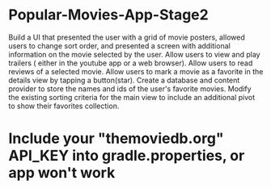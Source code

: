 # Popular-Movies-App-Stage2
Build a UI that presented the user with a grid of movie posters, allowed users to change sort order, and presented a screen with additional information on the movie selected by the user.
Allow users to view and play trailers ( either in the youtube app or a web browser).
Allow users to read reviews of a selected movie.
Allow users to mark a movie as a favorite in the details view by tapping a button(star).
Create a database and content provider to store the names and ids of the user's favorite movies.
Modify the existing sorting criteria for the main view to include an additional pivot to show their favorites collection.

# Include your "themoviedb.org" API_KEY into gradle.properties, or app won't work 
